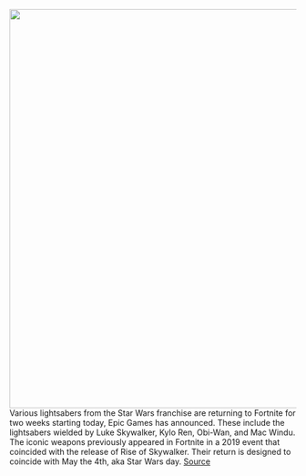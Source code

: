 <img src='https://cdn.vox-cdn.com/thumbor/aOZo7z3qjq_JjI9CCP5JZ1RBIAk=/0x0:1920x1280/1200x800/filters:focal(807x487:1113x793)/cdn.vox-cdn.com/uploads/chorus_image/image/70826014/Fortnite_x_Star_Wars___Lightsabers.0.jpg' width='700px' /><br/>
Various lightsabers from the Star Wars franchise are returning to Fortnite for two weeks starting today, Epic Games has announced. These include the lightsabers wielded by Luke Skywalker, Kylo Ren, Obi-Wan, and Mac Windu. The iconic weapons previously appeared in Fortnite in a 2019 event that coincided with the release of Rise of Skywalker. Their return is designed to coincide with May the 4th, aka Star Wars day.
<a href='https://www.theverge.com/2022/5/3/23054812/fortnite-star-wars-lightsabers-may-4th-outfits-blaster-rifle-stormtroopers'> Source <a/>
